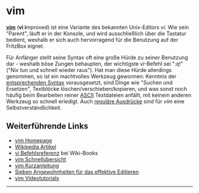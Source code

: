 vim
===

**[vim](http://www.vim.org/)** (**vi i**mproved)
ist eine Variante des bekannten Unix-Editors *vi*. Wie sein "Parent",
läuft er in der Konsole, und wird ausschließlich über die Tastatur
bedient, weshalb er sich auch hervorragend für die Benutzung auf der
FritzBox eignet.

Für Anfänger stellt seine Syntax oft eine große Hürde zu seiner
Benutzung dar - weshalb böse Zungen behaupten, der wichtigste
*vi*-Befehl sei ":q!" ("Nix tun und schnell wieder raus"). Hat man
diese Hürde allerdings genommen, so ist ein machtvolles Werkzeug
gewonnen: Kenntnis der [entsprechenden
Syntax](http://de.wikibooks.org/wiki/Vi_Befehlsreferenz:_%C3%9Cbersicht)
vorausgesetzt, sind Dinge wie "Suchen und Ersetzen", Textblöcke
löschen/verschieben/kopieren, und was sonst noch häufig beim Bearbeiten
reiner [ASCII](http://de.wikipedia.org/wiki/Ascii)
Textdateien anfällt, mit keinem anderen Werkzeug so schnell erledigt.
Auch [reguläre
Ausdrücke](http://de.wikipedia.org/wiki/Reguläre_Ausdrücke)
sind für *vim* eine Selbstverständlichkeit.

Weiterführende Links
--------------------

-   [vim Homepage](http://www.vim.org/)
-   [Wikipedia
    Artikel](http://de.wikipedia.org/wiki/Vim)
-   [vi
    Befehlsreferenz](http://de.wikibooks.org/wiki/Vi_Befehlsreferenz:_%C3%9Cbersicht)
    bei Wiki-Books
-   [vim
    Schnellübersicht](http://tnerual.eriogerg.free.fr/vimqrc-ge.pdf)
-   [vim
    Kurzanleitung](http://lug.fh-swf.de/vim/vim-kurzanleitung.pdf)
-   [Sieben Angewohnheiten für das effektive
    Editieren](http://www.moolenaar.net/habits_de.pdf)
-   [vim
    Videotutorials](http://www.learn2use.de/tag/Vim)

------------------------------------------------------------------------

